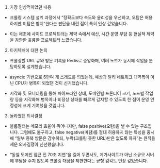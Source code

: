1.	가장 인상적이었던 내용

- 크롤링 시스템 설계 과정에서 “정확도보다 속도와 윤리성을 우선하고, 오탐은 허용하지만 미탐은 방지”한다는 판단을 내린 점이 특히 인상 깊었습니다.

- 이는 애초에 사이드 프로젝트라는 제약 속에서 예산, 시간·운영 부담 등 현실적 제약을 감안한 훌륭한 프로젝트라 느꼈습니다.

2.	아키텍처에 대한 논의

- 크롤링할 URL 큐와 방문 기록을 Redis로 중앙화해, 여러 노드가 동시에 작업을 분담하도록 설계했습니다.

- asyncio 기반으로 6만여 개 스레드를 띄웠는데, 예상과 달리 네트워크 대역폭이 아닌 CPU가 병목이 되었던 것이 신기했습니다.

- 시각화 및 모니터링을 통해 파이프라인 상태, 도메인별 프론티어 크기, 노드별 작업량 등을 시각화해 병목이나 비정상 상태를 빠르게 감지할 수 있도록 한 점이 운영 안정성에 크게 기여했을 것입니다.

3.	놀라웠던 의사결정

- 블룸필터는 메모리 효율이 뛰어나지만, false positive(오탐)을 낼 수 있는 구조입니다. 그럼에도 불구하고, false negative(미탐)를 절대 허용하지 않는 특성을 중시해 “일부 중복 방문은 감수하되, 누락(크롤링 못한 URL)만은 없도록 하자”는 원칙을 세운 의사결정이 신선했습니다.

- “동일 도메인 접근 전 70초 지연”을 걸어 두면서도, 메가사이트가 아닌 소규모 서버에 부담을 주지 않도록 크롤링 대상을 제한한다는 균형 감각도 인상 깊었습니다.